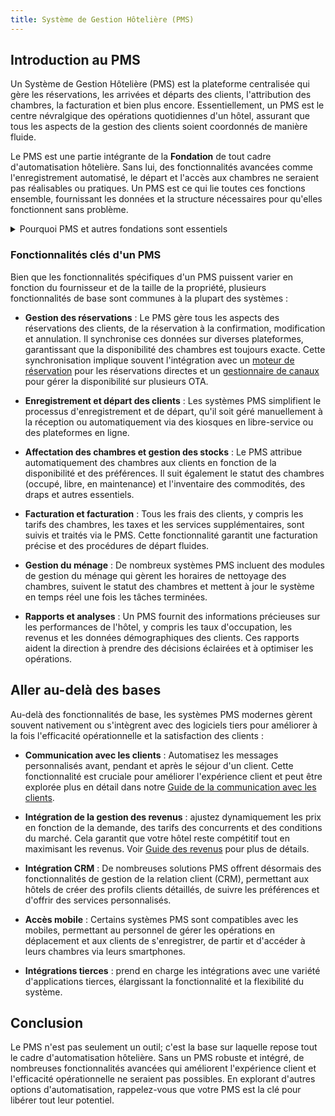 ```yaml
---
title: Système de Gestion Hôtelière (PMS)
---
```


## Introduction au PMS

Un Système de Gestion Hôtelière (PMS) est la plateforme centralisée qui gère les réservations, les arrivées et départs des clients, l'attribution des chambres, la facturation et bien plus encore. Essentiellement, un PMS est le centre névralgique des opérations quotidiennes d'un hôtel, assurant que tous les aspects de la gestion des clients soient coordonnés de manière fluide.

Le PMS est une partie intégrante de la **Fondation** de tout cadre d'automatisation hôtelière. Sans lui, des fonctionnalités avancées comme l'enregistrement automatisé, le départ et l'accès aux chambres ne seraient pas réalisables ou pratiques. Un PMS est ce qui lie toutes ces fonctions ensemble, fournissant les données et la structure nécessaires pour qu'elles fonctionnent sans problème.

<details>
  <summary>Pourquoi PMS et autres fondations sont essentiels</summary>

  Imaginez essayer de mettre en œuvre un enregistrement en libre-service sans PMS. Comment le système saurait-il quel client arrive, pour quelles dates et quelle chambre lui est attribuée? La même question se pose avec l'accès automatisé aux chambres: sans PMS, comment savoir quelle clé de chambre générer ou désactiver? Le PMS contient toutes les informations critiques nécessaires pour automatiser ces processus, en faisant un composant indispensable de toute infrastructure technologique d'hôtel.

  Il est possible, par exemple, de fonctionner en utilisant seulement deux canaux (comme Airbnb et Booking.com) sans votre propre site Web, en synchronisant la disponibilité via la fonctionnalité iCal. Cette configuration contourne effectivement le besoin de composants fondamentaux comme un gestionnaire de canaux, un PMS et un moteur de réservation. Bien que cela puisse sembler plus simple au départ, cela complique les efforts d'automatisation ultérieurs.

  Par exemple, si vous souhaitez mettre en place des systèmes d'enregistrement, de départ et d'accès aux chambres automatiques, ces systèmes devraient se connecter directement aux deux canaux pour obtenir les informations de réservation. De plus, si vous recevez des réservations directes, vous devrez les saisir manuellement dans un ou plusieurs de ces systèmes pour que tout reste synchronisé. Ce processus manuel augmente non seulement la probabilité d'erreurs, mais diminue également l'efficacité et la fiabilité que l'automatisation est censée fournir. Un PMS robuste élimine ces complications en centralisant toutes les informations de réservation, les rendant accessibles à tous les autres systèmes automatisés.
  
</details>

### Fonctionnalités clés d'un PMS

Bien que les fonctionnalités spécifiques d'un PMS puissent varier en fonction du fournisseur et de la taille de la propriété, plusieurs fonctionnalités de base sont communes à la plupart des systèmes :

- **Gestion des réservations** : Le PMS gère tous les aspects des réservations des clients, de la réservation à la confirmation, modification et annulation. Il synchronise ces données sur diverses plateformes, garantissant que la disponibilité des chambres est toujours exacte. Cette synchronisation implique souvent l'intégration avec un [moteur de réservation](booking-engine.md) pour les réservations directes et un [gestionnaire de canaux](channel-management.md) pour gérer la disponibilité sur plusieurs OTA.

- **Enregistrement et départ des clients** : Les systèmes PMS simplifient le processus d'enregistrement et de départ, qu'il soit géré manuellement à la réception ou automatiquement via des kiosques en libre-service ou des plateformes en ligne.

- **Affectation des chambres et gestion des stocks** : Le PMS attribue automatiquement des chambres aux clients en fonction de la disponibilité et des préférences. Il suit également le statut des chambres (occupé, libre, en maintenance) et l'inventaire des commodités, des draps et autres essentiels.

- **Facturation et facturation** : Tous les frais des clients, y compris les tarifs des chambres, les taxes et les services supplémentaires, sont suivis et traités via le PMS. Cette fonctionnalité garantit une facturation précise et des procédures de départ fluides.

- **Gestion du ménage** : De nombreux systèmes PMS incluent des modules de gestion du ménage qui gèrent les horaires de nettoyage des chambres, suivent le statut des chambres et mettent à jour le système en temps réel une fois les tâches terminées.

- **Rapports et analyses** : Un PMS fournit des informations précieuses sur les performances de l'hôtel, y compris les taux d'occupation, les revenus et les données démographiques des clients. Ces rapports aident la direction à prendre des décisions éclairées et à optimiser les opérations.

## Aller au-delà des bases

Au-delà des fonctionnalités de base, les systèmes PMS modernes gèrent souvent nativement ou s'intègrent avec des logiciels tiers pour améliorer à la fois l'efficacité opérationnelle et la satisfaction des clients :

- **Communication avec les clients** : Automatisez les messages personnalisés avant, pendant et après le séjour d'un client. Cette fonctionnalité est cruciale pour améliorer l'expérience client et peut être explorée plus en détail dans notre [Guide de la communication avec les clients](../guest-facing/guest-communication.md).

- **Intégration de la gestion des revenus** : ajustez dynamiquement les prix en fonction de la demande, des tarifs des concurrents et des conditions du marché. Cela garantit que votre hôtel reste compétitif tout en maximisant les revenus. Voir [Guide des revenus](../operational/revenue-pricing.md) pour plus de détails.

- **Intégration CRM** : De nombreuses solutions PMS offrent désormais des fonctionnalités de gestion de la relation client (CRM), permettant aux hôtels de créer des profils clients détaillés, de suivre les préférences et d'offrir des services personnalisés.

- **Accès mobile** : Certains systèmes PMS sont compatibles avec les mobiles, permettant au personnel de gérer les opérations en déplacement et aux clients de s'enregistrer, de partir et d'accéder à leurs chambres via leurs smartphones.

- **Intégrations tierces** : prend en charge les intégrations avec une variété d'applications tierces, élargissant la fonctionnalité et la flexibilité du système.

## Conclusion

Le PMS n'est pas seulement un outil; c'est la base sur laquelle repose tout le cadre d'automatisation hôtelière. Sans un PMS robuste et intégré, de nombreuses fonctionnalités avancées qui améliorent l'expérience client et l'efficacité opérationnelle ne seraient pas possibles. En explorant d'autres options d'automatisation, rappelez-vous que votre PMS est la clé pour libérer tout leur potentiel.
